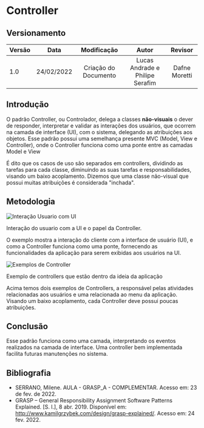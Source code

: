 # Controller

## Versionamento

| Versão | Data       | Modificação          | Autor                        |Revisor|
| ------ | :--------: | :------------------: | :--------------------------: | :---: |
| 1.0    | 24/02/2022 | Criação do Documento | Lucas Andrade e Philipe Serafim | Dafne Moretti  |

## Introdução

O padrão Controller, ou Controlador, delega a classes **não-visuais** o dever de responder, interpretar e validar as interações dos usuários, que ocorrem na camada de interface (UI), com o sistema, delegando as atribuições aos objetos. Esse padrão possui uma semelhança presente MVC (Model, View e Controller), onde o Controller funciona como uma ponte entre as camadas Model e View

É dito que os casos de uso são separados em controllers, dividindo as tarefas para cada classe, diminuindo as suas tarefas e responsabilidades, visando um baixo acoplamento. Dizemos que uma classe não-visual que possui muitas atribuições é considerada "inchada".

## Metodologia

![Interação Usuario com UI](./../../../assets/images/user-controller_interaction.png)
<figcaption>Interação do usuario com a UI e o papel da Controller.</figcaption>

O exemplo mostra a interação do cliente com a interface de usuário (UI), e como a Controller funciona como uma ponte, fornecendo as funcionalidades da aplicação para serem exibidas aos usuários na UI.  

![Exemplos de Controller](./../../../assets/images/GRASP-Controller.png)
<figcaption>Exemplo de controllers que estão dentro da ideia da aplicação</figcaption>

Acima temos dois exemplos de Controllers, a responsável pelas atividades relacionadas aos usuários e uma relacionada ao menu da aplicação. Visando um baixo acoplamento, cada Controller deve possui poucas atribuições.

## Conclusão

Esse padrão funciona como uma camada, interpretando os eventos realizados na camada de interface. Uma controller bem implementada  facilita futuras manutenções no sistema. 

## Bibliografia

- SERRANO, Milene. AULA - GRASP_A - COMPLEMENTAR. Acesso em: 23 de fev. de 2022.
- GRASP – General Responsibility Assignment Software Patterns Explained. [S. l.], 8 abr. 2019. Disponível em: http://www.kamilgrzybek.com/design/grasp-explained/. Acesso em: 24 fev. 2022.